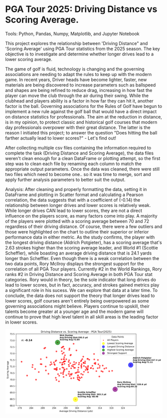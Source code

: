 # PGA Tour 2025: Driving Distance vs Scoring Average. 

Tools: Python, Pandas, Numpy, Matplotlib, and Jupyter Notebook

This project explores the relationship between 'Driving Distance" and 'Scoring Average' using PGA Tour statistics from the 2025 season. The key objective is to investigate and determine whether longer drives lead to a lower scoring average. 

The game of golf is fluid, technology is changing and the governing associations are needing to adapt the rules to keep up with the modern game. In recent years, Driver heads have become lighter, faster, new materials are being discovered to increase parameters such as ballspeed and shapes are being refined to reduce drag, increasing in how fast the player can move the club through the air during their swing. While the clubhead and players ability is a factor in how far they can hit it, another factor is the ball. Governing associations for the Rules of Golf have begun to implement a new rule against the golf ball that would have a direct impact on distance statistics for professionals. The aim at the reduction in distance, is in my opinion, to protect classic and historical golf courses that modern day professionals overpower with their great distance. The latter is the reason I initiated this project; to answer the question "Does hitting the ball farther actually lead to lower scores?" - Let's find out! 

After collecting multiple csv files containing the information required to complete the task (Driving Distance and Scoring Average), the data files weren't clean enough for a clean DataFrame or plotting attempt, so the first step was to clean each file by renaming each column to match the appropriate output parameters. Once the data was cleaned, there were still two files which need to become one.. so it was time to merge, sort and apply further analysis parameters to better suit the output. 

Analysis: After cleaning and properly formatting the data, setting it in DataFrame and plotting in Scatter format and calculating a Pearson correlation, the data suggests that with a coefficient of (-0.14) the relationship between longer drives and lower scores is relatively weak. While longer drives CAN lead to lower scores, they are not a direct influence on the players score, as many factors come into play. A majority of the players were plotted with a scoring average between 70 and 72 regardless of their driving distance. Of course, there were a few outliers and those were highlighted on the chart to outline their superior or inferior performance data in either metric. As the study confirms, the player with the longest driving distance (Aldrich Potgieter), has a scoring average that's 2.63 strokes higher than the scoring average leader, and World #1 (Scottie Scheffler), while boasting an average driving distance that is 24.1 yards longer than Scheffler. Even though there is a weak correlation between the two data points, Rory McIlroy displays the strongest support for the correlation of all PGA Tour players. Currently #2 in the World Rankings, Rory ranks #2 in Driving Distance and Scoring Average in both PGA Tour stat categories. Rory would in theory, be the sole indicator that long drives do lead to lower scores, but in fact, accuracy, and strokes gained metrics play a significant role in his sucess. We can explore that data at a later time. To conclude, the data does not support the theory that longer drives lead to lower scores, golf courses aren't entirely being overpowered as some governing associations might believe. Players continue to upskill, their talents become greater at a younger age and the modern game will continue to prove that high level talent in all skill areas is the leading factor in lower scores. 

![PGA Tour Data](pga_tour_data.png)




